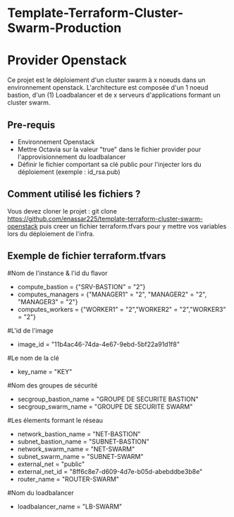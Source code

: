 # Template-Terraform-Cluster-Swarm-Production
# Provider Openstack

Ce projet est le déploiement d'un cluster swarm à x noeuds dans un environnement openstack. L'architecture est composée d'un 1 noeud bastion, d'un (1) Loadbalancer et de x serveurs d'applications formant un cluster swarm.

## Pre-requis
* Environnement Openstack
* Mettre Octavia sur la valeur "true" dans le fichier provider pour l'approvisionnement du loadbalancer
* Définir le fichier comportant sa clé public pour l'injecter lors du déploiement (exemple : id_rsa.pub)

## Comment utilisé les fichiers ?

Vous devez cloner le projet : git clone https://github.com/enassar225/template-terraform-cluster-swarm-openstack puis creer un fichier terraform.tfvars pour y mettre vos variables lors du déploiement de l'infra.

## Exemple de fichier terraform.tfvars

#Nom de l'instance & l'id du flavor
* compute_bastion = {"SRV-BASTION" = "2"}
* computes_managers = {"MANAGER1" = "2", "MANAGER2" = "2", "MANAGER3" = "2"}
* computes_workers = {"WORKER1" = "2","WORKER2" = "2","WORKER3" = "2"}

#L'id de l'image
* image_id = "11b4ac46-74da-4e67-9ebd-5bf22a91d1f8"

#Le nom de la clé
* key_name = "KEY"

#Nom des groupes de sécurité
* secgroup_bastion_name = "GROUPE DE SECURITE BASTION"
* secgroup_swarm_name   = "GROUPE DE SECURITE SWARM"

#Les élements formant le réseau
* network_bastion_name = "NET-BASTION"
* subnet_bastion_name  = "SUBNET-BASTION"
* network_swarm_name   = "NET-SWARM"
* subnet_swarm_name    = "SUBNET-SWARM"
* external_net         = "public"
* external_net_id      = "8ff6c8e7-d609-4d7e-b05d-abebddbe3b8e"
* router_name = "ROUTER-SWARM"

#Nom du loadbalancer
* loadbalancer_name = "LB-SWARM"

